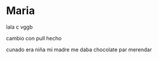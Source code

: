 # Maria

lala  c vggb

cambio con pull hecho

cunado era niña mi madre me daba chocolate par merendar